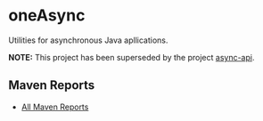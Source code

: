 oneAsync
========

Utilities for asynchronous Java apllications.

**NOTE:** This project has been superseded by the project [async-api](https://github.com/mxro/async-api). 

## Maven Reports

- [All Maven Reports](http://modules.appjangle.com/oneAsync/latest/project-reports.html)

